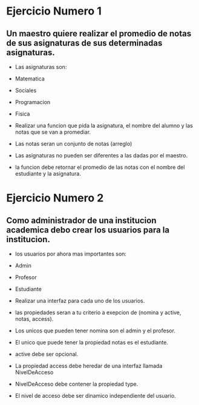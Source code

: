 # Ejercicio Numero 1

## Un maestro quiere realizar el promedio de notas de sus asignaturas de sus determinadas asignaturas.
- Las asignaturas son: 
 - Matematica
 - Sociales
 - Programacion
 - Fisica

- Realizar una funcion que pida la asignatura, el nombre del alumno y las notas que se van a promediar.
- Las notas seran un conjunto de notas (arreglo)
- Las asignaturas no pueden ser diferentes a las dadas por el maestro.
- la funcion debe retornar el promedio de las notas con el nombre del estudiante y la asignatura.


# Ejercicio Numero 2

## Como administrador de una institucion academica debo crear los usuarios para la institucion.
- los usuarios por ahora mas importantes son:
 - Admin
 - Profesor
 - Estudiante

- Realizar una interfaz para cada uno de los usuarios.
- las propiedades seran a tu criterio a exepcion de (nomina y active, notas, access).
- Los unicos que pueden tener nomina son el admin y el profesor.
- El unico que puede tener la propiedad notas es el estudiante.
- active debe ser opcional.
- La propiedad access debe heredar de una interfaz llamada NivelDeAcceso
- NivelDeAcceso debe contener la propiedad type.
- El nivel de acceso debe ser dinamico independiente del usuario. 